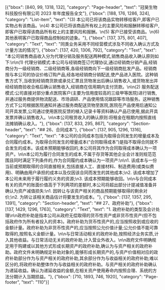 [{"bbox": [840, 99, 1318, 132], "category": "Page-header", "text": "冠昊生物科技股份有限公司 2023 年年度报告全文"}, {"bbox": [188, 176, 1286, 324], "category": "List-item", "text": "(3) 本公司已将该商品实物转移给客户,即客户已实物占有该商品。\n(4) 本公司已将该商品所有权上的主要风险和报酬转移给客户,即客户已取得该商品所有权上的主要风险和报酬。\n(5) 客户已接受该商品。\n(6) 其他表明客户已取得商品控制权的迹象。"}, {"bbox": [137, 375, 801, 407], "category": "Text", "text": "同类业务采用不同经营模式涉及不同收入确认方式及计量方法的情况"}, {"bbox": [137, 420, 1306, 792], "category": "Text", "text": "本公司销售商品收入分为代理分销及服务配送两种模式,销售商品收入确认原则如下:\n\n(1) 代理分销模式:本公司与经销商签订代理协议,通过经销商分销产品,经销商分为一级经销商、二级经销商等,各级经销商向下一级经销商批发产品。经销商按与本公司的协议价格订购产品,经各地经销商分销配送,使产品进入医院。这种销售方式下,当收到经销商货款或承兑汇票且货物发出后确认销售收入,或货物发出并经经销商验收合格后确认销售收入,经销商在信用期内支付货款。\n\n(2) 服务配送模式:公司直接对部分重点医院客户(主要为信用度较高的三级甲等医院)进行销售,并通过服务商提供物流配送、市场调研、产品使用情况跟踪等市场服务。这种销售方式下公司根据医院通知并通过服务商配送货物至医院,医院在产品使用后通知公司开具发票,公司通过使用医院反馈的植入记录卡等资料确认产品已使用,据此开具发票并确认销售收入。\n\n本公司租赁收入的确认原则:将租金在租期内按照直线法摊销确认收入。"}, {"bbox": [137, 833, 295, 867], "category": "Section-header", "text": "## 26、合同成本"}, {"bbox": [137, 905, 1296, 1316], "category": "Text", "text": "本公司的合同成本包括为取得合同发生的增量成本及合同履约成本。为取得合同发生的增量成本(“合同取得成本”)是指不取得合同就不会发生的成本。该成本预期能够收回的,本公司将其作为合同取得成本确认为一项资产。\n\n本公司为履行合同发生的成本,不属于存货等其他企业会计准则规范范围且同时满足下列条件的,作为合同履约成本确认为一项资产:\n\n1. 该成本与一份当前或预期取得的合同直接相关,包括直接人工、直接材料、制造费用(或类似费用)、明确由用户承担的成本以及仅因该合同而发生的其他成本;\n2. 该成本增加了本公司未来用于履行履约义务的资源;\n3. 该成本预期能够收回。\n\n与合同成本有关的资产的账面价值高于下列两项的差额时,本公司将超出部分计提减值准备并确认为资产减值损失:\n1. 因转让与该资产相关的商品预期能够取得的剩余对价;\n2. 为转让该相关商品估计将要发生的成本。"}, {"bbox": [137, 1357, 295, 1391], "category": "Section-header", "text": "## 27、政府补助"}, {"bbox": [137, 1429, 1296, 1763], "category": "Text", "text": "1. 政府补助的类型及会计处理\n\n政府补助是指本公司从政府无偿取得的货币性资产或非货币性资产(但不包括政府作为所有者投入的资本)。政府补助为货币性资产的,应当按照收到或应收的金额计量。政府补助为非货币性资产的,应当按照公允价值计量;公允价值不能可靠取得的,按照名义金额计量。\n\n与日常活动相关的政府补助,按照经济业务实质,计入其他收益。与日常活动无关的政府补助,计入营业外收入。\n\n政府文件明确规定用于购建或以其他方式形成长期资产的政府补助,确认为与资产相关的政府补助。政府文件未明确规定补助对象的,能够形成长期资产的,与资产价值相对应的政府补助部分作为与资产相关的政府补助,其余部分作为与收益相关的政府补助;难以区分的,将政府补助整体作为与收益相关的政府补助。与资产相关的政府补助确认为递延收益。确认为递延收益的金额,在相关资产使用寿命内按照合理、系统的方法分期计入当期损益。"}, {"bbox": [710, 1893, 746, 1920], "category": "Page-footer", "text": "110"}]